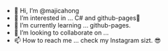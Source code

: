 - 👋 Hi, I’m @majicahong
- 👀 I’m interested in ... C# and github-pages🤔
- 🌱 I’m currently learning ... github-pages.
- 💞️ I’m looking to collaborate on ...
- 📫 How to reach me ... check my Instagram sizt. 😎

<!---
majicahong/majicahong is a ✨ special ✨ repository because its `README.md` (this file) appears on your GitHub profile.
You can click the Preview link to take a look at your changes.
--->
